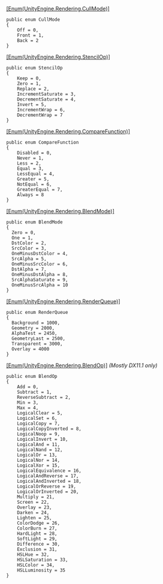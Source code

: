 
[[Enum(UnityEngine.Rendering.CullMode)]](https://docs.unity3d.com/ScriptReference/Rendering.CullMode.html)
```
public enum CullMode
{
	Off = 0,
	Front = 1,
	Back = 2
}
```

[[Enum(UnityEngine.Rendering.StencilOp)]](https://docs.unity3d.com/ScriptReference/Rendering.StencilOp.html)
```
public enum StencilOp
{
	Keep = 0,
	Zero = 1,
	Replace = 2,
	IncrementSaturate = 3,
	DecrementSaturate = 4,
	Invert = 5,
	IncrementWrap = 6,
	DecrementWrap = 7
}
```

[[Enum(UnityEngine.Rendering.CompareFunction)]](https://docs.unity3d.com/ScriptReference/Rendering.CompareFunction.html)
```
public enum CompareFunction
{
	Disabled = 0,
	Never = 1,
	Less = 2,
	Equal = 3,
	LessEqual = 4,
	Greater = 5,
	NotEqual = 6,
	GreaterEqual = 7,
	Always = 8
}
```

[[Enum(UnityEngine.Rendering.BlendMode)]](https://docs.unity3d.com/ScriptReference/Rendering.BlendMode.html)
```
public enum BlendMode
{
  Zero = 0,
  One = 1,
  DstColor = 2,
  SrcColor = 3,
  OneMinusDstColor = 4,
  SrcAlpha = 5,
  OneMinusSrcColor = 6,
  DstAlpha = 7,
  OneMinusDstAlpha = 8,
  SrcAlphaSaturate = 9,
  OneMinusSrcAlpha = 10
}
```

[[Enum(UnityEngine.Rendering.RenderQueue)]](https://docs.unity3d.com/ScriptReference/Rendering.RenderQueue.html)
```
public enum RenderQueue
{
  Background = 1000,
  Geometry = 2000,
  AlphaTest = 2450,
  GeometryLast = 2500,
  Transparent = 3000,
  Overlay = 4000
}
```

[[Enum(UnityEngine.Rendering.BlendOp)]](https://docs.unity3d.com/ScriptReference/Rendering.BlendOp.html) *(Mostly DX11.1 only)*
```
public enum BlendOp
{
	Add = 0,
	Subtract = 1,
	ReverseSubtract = 2,
	Min = 3,
	Max = 4,
	LogicalClear = 5,
	LogicalSet = 6,
	LogicalCopy = 7,
	LogicalCopyInverted = 8,
	LogicalNoop = 9,
	LogicalInvert = 10,
	LogicalAnd = 11,
	LogicalNand = 12,
	LogicalOr = 13,
	LogicalNor = 14,
	LogicalXor = 15,
	LogicalEquivalence = 16,
	LogicalAndReverse = 17,
	LogicalAndInverted = 18,
	LogicalOrReverse = 19,
	LogicalOrInverted = 20,
	Multiply = 21,
	Screen = 22,
	Overlay = 23,
	Darken = 24,
	Lighten = 25,
	ColorDodge = 26,
	ColorBurn = 27,
	HardLight = 28,
	SoftLight = 29,
	Difference = 30,
	Exclusion = 31,
	HSLHue = 32,
	HSLSaturation = 33,
	HSLColor = 34,
	HSLLuminosity = 35
}
```